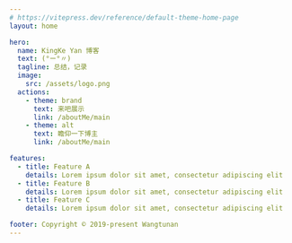 ```yaml
---
# https://vitepress.dev/reference/default-theme-home-page
layout: home

hero:
  name: KingKe Yan 博客
  text: (°ー°〃)
  tagline: 总结，记录
  image:
    src: /assets/logo.png
  actions:
    - theme: brand
      text: 来吧展示
      link: /aboutMe/main
    - theme: alt
      text: 瞻仰一下博主
      link: /aboutMe/main

features:
  - title: Feature A
    details: Lorem ipsum dolor sit amet, consectetur adipiscing elit
  - title: Feature B
    details: Lorem ipsum dolor sit amet, consectetur adipiscing elit
  - title: Feature C
    details: Lorem ipsum dolor sit amet, consectetur adipiscing elit

footer: Copyright © 2019-present Wangtunan
---
```


